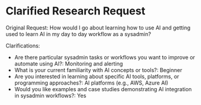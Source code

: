 # Clarified Research Request

Original Request: How would I go about learning how to use AI and getting used to learn AI in my day to day workflow as a sysadmin?

Clarifications:
- Are there particular sysadmin tasks or workflows you want to improve or automate using AI?: Monitoring and alerting
- What is your current familiarity with AI concepts or tools?: Beginner
- Are you interested in learning about specific AI tools, platforms, or programming approaches?: AI platforms (e.g., AWS, Azure AI)
- Would you like examples and case studies demonstrating AI integration in sysadmin workflows?: Yes

